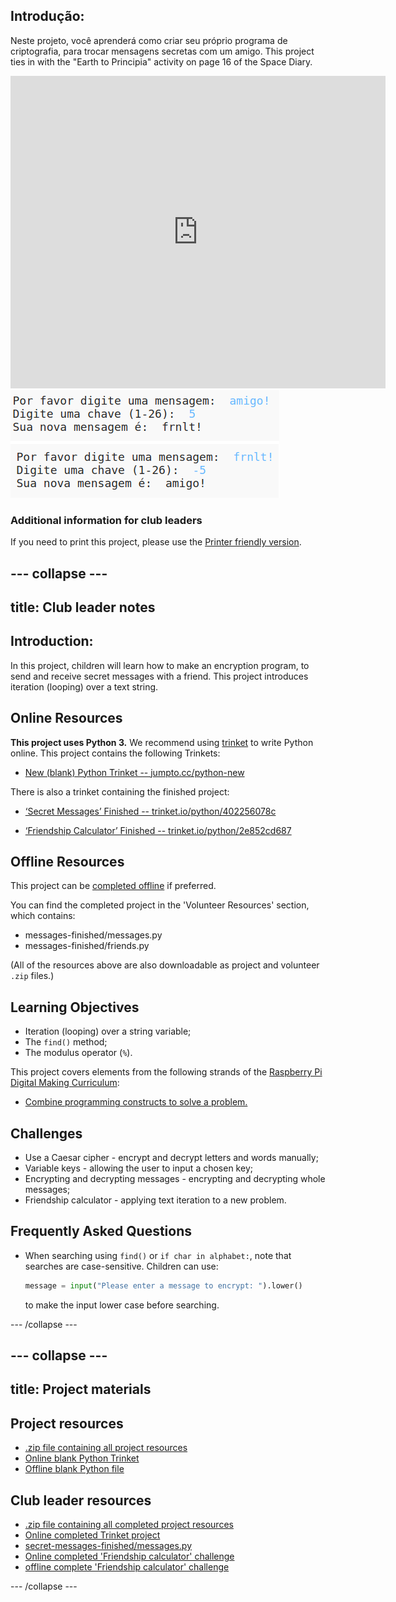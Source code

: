 ## Introdução:

Neste projeto, você aprenderá como criar seu próprio programa de criptografia, para trocar mensagens secretas com um amigo. This project ties in with the "Earth to Principia" activity on page 16 of the Space Diary.

<div class="trinket">
  <iframe src="https://trinket.io/embed/python/402256078c?outputOnly=true&start=result" width="600" height="500" frameborder="0" marginwidth="0" marginheight="0" allowfullscreen>
  </iframe>
  <img src="images/messages-finished.png">
</div>

### Additional information for club leaders

If you need to print this project, please use the [Printer friendly version](https://projects.raspberrypi.org/en/projects/secret-messages/print).

## \--- collapse \---

## title: Club leader notes

## Introduction:

In this project, children will learn how to make an encryption program, to send and receive secret messages with a friend. This project introduces iteration (looping) over a text string.

## Online Resources

**This project uses Python 3.** We recommend using [trinket](https://trinket.io/) to write Python online. This project contains the following Trinkets:

* [New (blank) Python Trinket -- jumpto.cc/python-new](http://jumpto.cc/python-new)

There is also a trinket containing the finished project:

* [‘Secret Messages’ Finished -- trinket.io/python/402256078c](https://trinket.io/python/402256078c)

* [‘Friendship Calculator’ Finished -- trinket.io/python/2e852cd687](https://trinket.io/python/2e852cd687)

## Offline Resources

This project can be [completed offline](https://www.codeclubprojects.org/en-GB/resources/python-working-offline/) if preferred.

You can find the completed project in the 'Volunteer Resources' section, which contains:

* messages-finished/messages.py
* messages-finished/friends.py

(All of the resources above are also downloadable as project and volunteer `.zip` files.)

## Learning Objectives

* Iteration (looping) over a string variable;
* The `find()` method;
* The modulus operator (`%`).

This project covers elements from the following strands of the [Raspberry Pi Digital Making Curriculum](http://rpf.io/curriculum):

* [Combine programming constructs to solve a problem.](https://www.raspberrypi.org/curriculum/programming/builder)

## Challenges

* Use a Caesar cipher - encrypt and decrypt letters and words manually;
* Variable keys - allowing the user to input a chosen key;
* Encrypting and decrypting messages - encrypting and decrypting whole messages;
* Friendship calculator - applying text iteration to a new problem.

## Frequently Asked Questions

* When searching using `find()` or `if char in alphabet:`, note that searches are case-sensitive. Children can use:
    
    ```python
    message = input("Please enter a message to encrypt: ").lower()
    ```
    
    to make the input lower case before searching.

\--- /collapse \---

## \--- collapse \---

## title: Project materials

## Project resources

* [.zip file containing all project resources](resources/secret-messages-project-resources.zip)
* [Online blank Python Trinket](http://jumpto.cc/python-new)
* [Offline blank Python file](resources/new-new.py)

## Club leader resources

* [.zip file containing all completed project resources](resources/secret-messages-volunteer-resources.zip)
* [Online completed Trinket project](https://trinket.io/python/402256078c)
* [secret-messages-finished/messages.py](resources/secret-messages-finished-messages.py)
* [Online completed 'Friendship calculator' challenge](https://trinket.io/python/2e852cd687)
* [offline complete 'Friendship calculator' challenge](resources/friendship-calculator-finished-friends.py)

\--- /collapse \---